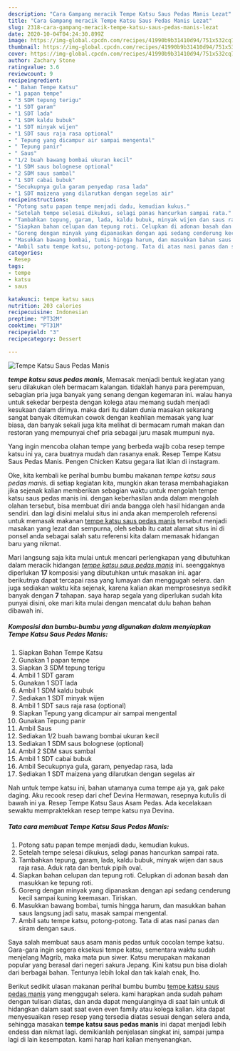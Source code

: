 ```yaml
---
description: "Cara Gampang meracik Tempe Katsu Saus Pedas Manis Lezat"
title: "Cara Gampang meracik Tempe Katsu Saus Pedas Manis Lezat"
slug: 2318-cara-gampang-meracik-tempe-katsu-saus-pedas-manis-lezat
date: 2020-10-04T04:24:30.899Z
image: https://img-global.cpcdn.com/recipes/41990b9b31410d94/751x532cq70/tempe-katsu-saus-pedas-manis-foto-resep-utama.jpg
thumbnail: https://img-global.cpcdn.com/recipes/41990b9b31410d94/751x532cq70/tempe-katsu-saus-pedas-manis-foto-resep-utama.jpg
cover: https://img-global.cpcdn.com/recipes/41990b9b31410d94/751x532cq70/tempe-katsu-saus-pedas-manis-foto-resep-utama.jpg
author: Zachary Stone
ratingvalue: 3.6
reviewcount: 9
recipeingredient:
- " Bahan Tempe Katsu"
- "1 papan tempe"
- "3 SDM tepung terigu"
- "1 SDT garam"
- "1 SDT lada"
- "1 SDM kaldu bubuk"
- "1 SDT minyak wijen"
- "1 SDT saus raja rasa optional"
- " Tepung yang dicampur air sampai mengental"
- " Tepung panir"
- " Saus"
- "1/2 buah bawang bombai ukuran kecil"
- "1 SDM saus bolognese optional"
- "2 SDM saus sambal"
- "1 SDT cabai bubuk"
- "Secukupnya gula garam penyedap rasa lada"
- "1 SDT maizena yang dilarutkan dengan segelas air"
recipeinstructions:
- "Potong satu papan tempe menjadi dadu, kemudian kukus."
- "Setelah tempe selesai dikukus, selagi panas hancurkan sampai rata."
- "Tambahkan tepung, garam, lada, kaldu bubuk, minyak wijen dan saus raja rasa. Aduk rata dan bentuk pipih oval."
- "Siapkan bahan celupan dan tepung roti. Celupkan di adonan basah dan masukkan ke tepung roti."
- "Goreng dengan minyak yang dipanaskan dengan api sedang cenderung kecil sampai kuning keemasan. Tiriskan."
- "Masukkan bawang bombai, tumis hingga harum, dan masukkan bahan saus langsung jadi satu, masak sampai mengental."
- "Ambil satu tempe katsu, potong-potong. Tata di atas nasi panas dan siram dengan saus."
categories:
- Resep
tags:
- tempe
- katsu
- saus

katakunci: tempe katsu saus 
nutrition: 203 calories
recipecuisine: Indonesian
preptime: "PT32M"
cooktime: "PT31M"
recipeyield: "3"
recipecategory: Dessert

---
```



![Tempe Katsu Saus Pedas Manis](https://img-global.cpcdn.com/recipes/41990b9b31410d94/751x532cq70/tempe-katsu-saus-pedas-manis-foto-resep-utama.jpg)

<b><i>tempe katsu saus pedas manis</i></b>, Memasak menjadi bentuk kegiatan yang seru dilakukan oleh bermacam kalangan. tidaklah hanya para perempuan, sebagian pria juga banyak yang senang dengan kegemaran ini. walau hanya untuk sekedar berpesta dengan kolega atau memang sudah menjadi kesukaan dalam dirinya. maka dari itu dalam dunia masakan sekarang sangat banyak ditemukan cowok dengan keahlian memasak yang luar biasa, dan banyak sekali juga kita melihat di bermacam rumah makan dan restoran yang mempunyai chef pria sebagai juru masak mumpuni nya.

Yang ingin mencoba olahan tempe yang berbeda wajib coba resep tempe katsu ini ya, cara buatnya mudah dan rasanya enak. Resep Tempe Katsu Saus Pedas Manis. Pengen Chicken Katsu gegara liat iklan di instagram.

Oke, kita kembali ke perihal bumbu bumbu makanan <i>tempe katsu saus pedas manis</i>. di setiap kegiatan kita, mungkin akan terasa membahagiakan jika sejenak kalian memberikan sebagian waktu untuk mengolah tempe katsu saus pedas manis ini. dengan keberhasilan anda dalam mengolah olahan tersebut, bisa membuat diri anda bangga oleh hasil hidangan anda sendiri. dan lagi disini melalui situs ini anda akan memperoleh referensi untuk memasak makanan <u>tempe katsu saus pedas manis</u> tersebut menjadi masakan yang lezat dan sempurna, oleh sebab itu catat alamat situs ini di ponsel anda sebagai salah satu referensi kita dalam memasak hidangan baru yang nikmat.


Mari langsung saja kita mulai untuk mencari perlengkapan yang dibutuhkan dalam meracik hidangan <u><i>tempe katsu saus pedas manis</i></u> ini. seenggaknya diperlukan <b>17</b> komposisi yang dibutuhkan untuk masakan ini. agar berikutnya dapat tercapai rasa yang lumayan dan menggugah selera. dan juga sediakan waktu kita sejenak, karena kalian akan memprosesnya sedikit banyak dengan <b>7</b> tahapan. saya harap segala yang diperlukan sudah kita punyai disini, oke mari kita mulai dengan mencatat dulu bahan bahan dibawah ini.

<!--inarticleads1-->

##### Komposisi dan bumbu-bumbu yang digunakan dalam menyiapkan Tempe Katsu Saus Pedas Manis:

1. Siapkan  Bahan Tempe Katsu
1. Gunakan 1 papan tempe
1. Siapkan 3 SDM tepung terigu
1. Ambil 1 SDT garam
1. Gunakan 1 SDT lada
1. Ambil 1 SDM kaldu bubuk
1. Sediakan 1 SDT minyak wijen
1. Ambil 1 SDT saus raja rasa (optional)
1. Siapkan  Tepung yang dicampur air sampai mengental
1. Gunakan  Tepung panir
1. Ambil  Saus
1. Sediakan 1/2 buah bawang bombai ukuran kecil
1. Sediakan 1 SDM saus bolognese (optional)
1. Ambil 2 SDM saus sambal
1. Ambil 1 SDT cabai bubuk
1. Ambil Secukupnya gula, garam, penyedap rasa, lada
1. Sediakan 1 SDT maizena yang dilarutkan dengan segelas air


Nah untuk tempe katsu ini, bahan utamanya cuma tempe aja ya, gak pake daging. Aku recook resep dari chef Devina Hermawan, resepnya kutulis di bawah ini ya. Resep Tempe Katsu Saus Asam Pedas. Ada kecelakaan sewaktu mempraktekkan resep tempe katsu nya Devina. 

<!--inarticleads2-->

##### Tata cara membuat Tempe Katsu Saus Pedas Manis:

1. Potong satu papan tempe menjadi dadu, kemudian kukus.
1. Setelah tempe selesai dikukus, selagi panas hancurkan sampai rata.
1. Tambahkan tepung, garam, lada, kaldu bubuk, minyak wijen dan saus raja rasa. Aduk rata dan bentuk pipih oval.
1. Siapkan bahan celupan dan tepung roti. Celupkan di adonan basah dan masukkan ke tepung roti.
1. Goreng dengan minyak yang dipanaskan dengan api sedang cenderung kecil sampai kuning keemasan. Tiriskan.
1. Masukkan bawang bombai, tumis hingga harum, dan masukkan bahan saus langsung jadi satu, masak sampai mengental.
1. Ambil satu tempe katsu, potong-potong. Tata di atas nasi panas dan siram dengan saus.


Saya salah membuat saus asam manis pedas untuk cocolan tempe katsu. Gara-gara ingin segera eksekusi tempe katsu, sementara waktu sudah menjelang Magrib, maka mata pun siwer. Katsu merupakan makanan popular yang berasal dari negeri sakura Jepang. Kini katsu pun bisa diolah dari berbagai bahan. Tentunya lebih lokal dan tak kalah enak, lho. 

Berikut sedikit ulasan makanan perihal bumbu bumbu <u>tempe katsu saus pedas manis</u> yang menggugah selera. kami harapkan anda sudah paham dengan tulisan diatas, dan anda dapat mengulanginya di saat lain untuk di hidangkan dalam saat saat even even family atau kolega kalian. kita dapat menyesuaikan resep resep yang tersedia diatas sesuai dengan selera anda, sehingga masakan <b>tempe katsu saus pedas manis</b> ini dapat menjadi lebih endess dan nikmat lagi. demikianlah penjelasan singkat ini, sampai jumpa lagi di lain kesempatan. kami harap hari kalian menyenangkan.
